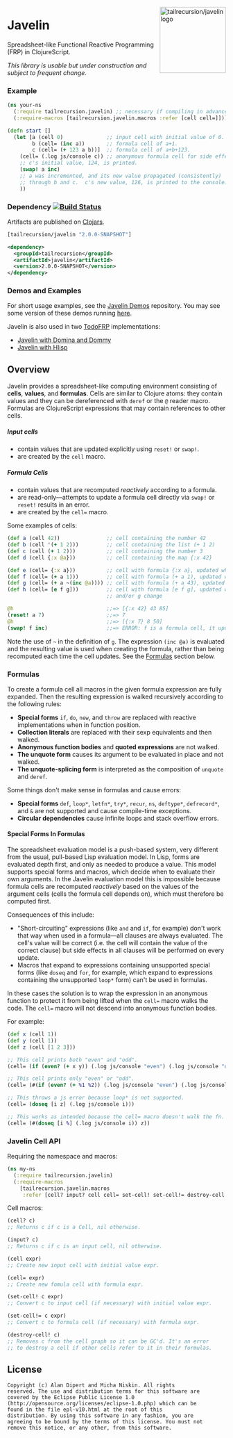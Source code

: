 <img src="https://raw.github.com/alandipert/javelin/master/img/javelin.png?login=micha&token=b172f1b97acb55c16867dc106e30c646"
alt="tailrecursion/javelin logo" title="tailrecursion/javelin logo"
align="right" width="152"/>

# Javelin

Spreadsheet-like Functional Reactive Programming (FRP) in ClojureScript.

_This library is usable but under construction and subject to frequent
change._

### Example

```clojure
(ns your-ns
  (:require tailrecursion.javelin) ;; necessary if compiling in advanced mode
  (:require-macros [tailrecursion.javelin.macros :refer [cell cell=]]))

(defn start []
  (let [a (cell 0)              ;; input cell with initial value of 0.
        b (cell= (inc a))       ;; formula cell of a+1.
        c (cell= (+ 123 a b))]  ;; formula cell of a+b+123.
    (cell= (.log js/console c)) ;; anonymous formula cell for side effects.
    ;; c's initial value, 124, is printed.
    (swap! a inc)
    ;; a was incremented, and its new value propagated (consistently)
    ;; through b and c.  c's new value, 126, is printed to the console.
    ))
```

### Dependency [![Build Status][1]][2]

Artifacts are published on [Clojars][3].

```clojure
[tailrecursion/javelin "2.0.0-SNAPSHOT"]
```

```xml
<dependency>
  <groupId>tailrecursion</groupId>
  <artifactId>javelin</artifactId>
  <version>2.0.0-SNAPSHOT</version>
</dependency>
```

### Demos and Examples

For short usage examples, see the [Javelin Demos][4] repository. You may see
some version of these demos running [here][5].

Javelin is also used in two [TodoFRP][6] implementations:

* [Javelin with Domina and Dommy][7]
* [Javelin with Hlisp][8]

## Overview

Javelin provides a spreadsheet-like computing environment consisting
of **cells**, **values**, and **formulas**. Cells are similar to
Clojure atoms: they contain values and they can be dereferenced with
`deref` or the `@` reader macro. Formulas are ClojureScript expressions
that may contain references to other cells.

##### Input cells

* contain values that are updated explicitly using `reset!` or `swap!`.
* are created by the `cell` macro.

##### Formula Cells

* contain values that are recomputed _reactively_ according to a formula.
* are read-only&mdash;attempts to update a formula cell directly
  via `swap!` or `reset!` results in an error.
* are created by the `cell=` macro.

Some examples of cells:

```clojure
(def a (cell 42))               ;; cell containing the number 42
(def b (cell '(+ 1 2)))         ;; cell containing the list (+ 1 2)
(def c (cell (+ 1 2)))          ;; cell containing the number 3
(def d (cell {:x @a}))          ;; cell containing the map {:x 42}

(def e (cell= {:x a}))          ;; cell with formula {:x a}, updated when a changes
(def f (cell= (+ a 1)))         ;; cell with formula (+ a 1), updated when a changes
(def g (cell= (+ a ~(inc @a)))) ;; cell with formula (+ a 43), updated when a changes
(def h (cell= [e f g]))         ;; cell with formula [e f g], updated when e, f,
                                ;; and/or g change

@h                              ;;=> [{:x 42} 43 85]
(reset! a 7)                    ;;=> 7
@h                              ;;=> [{:x 7} 8 50]
(swap! f inc)                   ;;=> ERROR: f is a formula cell, it updates itself!
```

Note the use of `~` in the definition of `g`. The expression
`(inc @a)` is evaluated and the resulting value is used when creating
the formula, rather than being recomputed each time the cell updates.
See the [Formulas][9] section below.

### Formulas

To create a formula cell all macros in the given formula expression
are fully expanded. Then the resulting expression is walked recursively
according to the following rules:

* **Special forms** `if`, `do`, `new`, and `throw` are replaced
  with reactive implementations when in function position.
* **Collection literals** are replaced with their sexp equivalents
  and then walked.
* **Anonymous function bodies** and **quoted expressions** are not
  walked.
* **The unquote form** causes its argument to be evaluated in place
  and not walked.
* **The unquote-splicing form** is interpreted as the composition
  of `unquote` and `deref`.

Some things don't make sense in formulas and cause errors:

* **Special forms** `def`, `loop*`, `letfn*`, `try*`, `recur`, `ns`,
  `deftype*`, `defrecord*`, and `&` are not supported and cause
  compile-time exceptions.
* **Circular dependencies** cause infinite loops and stack overflow 
  errors.

#### Special Forms In Formulas

The spreadsheet evaluation model is a push-based system, very
different from the usual, pull-based Lisp evaluation model. In Lisp,
forms are evaluated depth first, and only as needed to produce a
value. This model supports special forms and macros, which decide when
to evaluate their own arguments. In the Javelin evaluation model this
is impossible because formula cells are recomputed _reactively_ based
on the values of the argument cells (cells the formula cell depends
on), which must therefore be computed first.

Consequences of this include:
* "Short-circuiting" expressions (like `and` and `if`, for example)
  don't work that way when used in a formula&mdash;all clauses are
  always evaluated. The cell's value will be correct (i.e. the cell
  will contain the value of the correct clause) but side effects in
  all clauses will be performed on every update.
* Macros that expand to expressions containing unsupported special
  forms (like `doseq` and `for`, for example, which expand to
  expressions containing the unsupported `loop*` form) can't be
  used in formulas.

In these cases the solution is to wrap the expression in an anonymous
function to protect it from being lifted when the `cell=` macro walks
the code. The `cell=` macro will not descend into anonymous function
bodies.

For example:

```clojure
(def x (cell 1))
(def y (cell 1))
(def z (cell [1 2 3]))

;; This cell prints both "even" and "odd".
(cell= (if (even? (+ x y)) (.log js/console "even") (.log js/console "odd")))

;; This cell prints only "even" or "odd".
(cell= (#(if (even? (+ %1 %2)) (.log js/console "even") (.log js/console "odd")) x y))

;; This throws a js error because loop* is not supported.
(cell= (doseq [i z] (.log js/console i)))

;; This works as intended because the cell= macro doesn't walk the fn.
(cell= (#(doseq [i %] (.log js/console i)) z))
```

### Javelin Cell API

Requiring the namespace and macros:

```clojure
(ns my-ns
  (:require tailrecursion.javelin)
  (:require-macros
    [tailrecursion.javelin.macros
     :refer [cell? input? cell cell= set-cell! set-cell!= destroy-cell!]]))
```

Cell macros:

```clojure
(cell? c)
;; Returns c if c is a Cell, nil otherwise.

(input? c)
;; Returns c if c is an input cell, nil otherwise.

(cell expr)
;; Create new input cell with initial value expr.

(cell= expr)
;; Create new fomula cell with formula expr.

(set-cell! c expr)
;; Convert c to input cell (if necessary) with initial value expr.

(set-cell!= c expr)
;; Convert c to formula cell (if necessary) with formula expr.

(destroy-cell! c)
;; Removes c from the cell graph so it can be GC'd. It's an error
;; to destroy a cell if other cells refer to it in their formulas.
```

## License

    Copyright (c) Alan Dipert and Micha Niskin. All rights
    reserved. The use and distribution terms for this software are
    covered by the Eclipse Public License 1.0
    (http://opensource.org/licenses/eclipse-1.0.php) which can be
    found in the file epl-v10.html at the root of this
    distribution. By using this software in any fashion, you are
    agreeing to be bound by the terms of this license. You must not
    remove this notice, or any other, from this software.

[1]: https://travis-ci.org/tailrecursion/javelin.png?branch=master
[2]: https://travis-ci.org/tailrecursion/javelin
[3]: http://clojars.org/tailrecursion/javelin
[4]: https://github.com/tailrecursion/javelin-demos
[5]: https://dl.dropboxusercontent.com/u/12379861/javelin_demos/index.html
[6]: https://github.com/lynaghk/todoFRP
[7]: https://github.com/lynaghk/todoFRP/tree/master/todo/javelin
[8]: https://github.com/lynaghk/todoFRP/tree/master/todo/hlisp-javelin
[9]: https://github.com/tailrecursion/javelin#formulas
